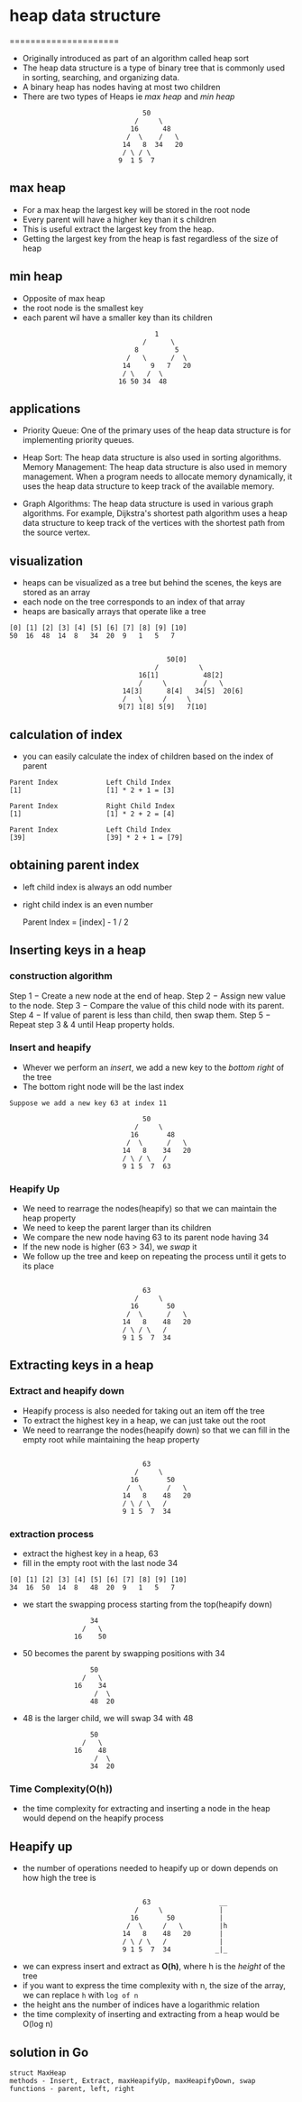 # heap data structure
=====================
- Originally introduced as part of an algorithm called heap sort
- The heap data structure is a type of binary tree that is commonly used in  sorting, searching, and organizing data.
- A binary heap has nodes having at most two children
- There are two types of Heaps ie _max heap_ and _min heap_

```
                                 50
                               /     \ 
                              16      48
                             /  \    /   \
                            14   8  34   20
                            / \ / \
                           9  1 5  7

```
## max heap
- For a max heap the largest key will be stored in the root node
- Every parent will have a higher key than it s children
- This is useful extract the largest key from the heap.
- Getting the largest key from the heap is fast regardless of the size of heap

## min heap
- Opposite of max heap
- the root node is the smallest key
- each parent wil have a smaller key than its children

```
                                    1
                                 /      \ 
                               8         5
                             /   \      /  \
                            14     9   7   20
                            / \   /  \
                           16 50 34  48

```

## applications
* Priority Queue: One of the primary uses of the heap data structure is for implementing priority queues. 

* Heap Sort: The heap data structure is also used in sorting algorithms.  
Memory Management: The heap data structure is also used in memory management. When a program needs to allocate memory dynamically, it uses the heap data structure to keep track of the available memory. 

* Graph Algorithms: The heap data structure is used in various graph algorithms. For example, Dijkstra's shortest path algorithm uses a heap data structure to keep track of the vertices with the shortest path from the source vertex. 


## visualization
- heaps can be visualized as a tree but behind the scenes, the keys are stored as an array
- each node on the tree corresponds to an index of that array
- heaps are basically arrays that operate like a tree

```
[0] [1] [2] [3] [4] [5] [6] [7] [8] [9] [10]
50  16  48  14  8   34  20  9   1   5   7

```
```
                                 
                                       50[0]
                                    /          \ 
                                16[1]           48[2]
                                /     \         /   \
                            14[3]      8[4]   34[5]  20[6]
                            /   \     /     \
                           9[7] 1[8] 5[9]   7[10]

```
## calculation of index
- you can easily calculate the index of children based on the index of parent

```
Parent Index            Left Child Index
[1]                     [1] * 2 + 1 = [3]

Parent Index            Right Child Index
[1]                     [1] * 2 + 2 = [4]

Parent Index            Left Child Index
[39]                    [39] * 2 + 1 = [79]

```

## obtaining parent index
- left child index is always an odd number
- right child index is an even number

  Parent Index =  [index] - 1 / 2

## Inserting keys in a heap

### construction algorithm
Step 1 − Create a new node at the end of heap.
Step 2 − Assign new value to the node.
Step 3 − Compare the value of this child node with its parent.
Step 4 − If value of parent is less than child, then swap them.
Step 5 − Repeat step 3 & 4 until Heap property holds.

### Insert and heapify
- Whever we perform an *insert*, we add a new key to the _bottom right_ of the tree
- The bottom right node will be the last index

```
Suppose we add a new key 63 at index 11

                                 50
                               /     \ 
                              16       48
                             /  \      /   \
                            14   8    34   20
                            / \ / \   /
                            9 1 5  7  63

```
### Heapify Up
- We need to rearrage the nodes(heapify) so that we can maintain the heap property
- We need to keep the parent larger than its children
- We compare the new node having 63 to its parent node having 34
- If the new node is higher (63 > 34), we *swap* it
- We follow up the tree and keep on repeating the process until it gets to its place

```

                                 63
                               /     \ 
                              16       50
                             /  \      /   \
                            14   8    48   20
                            / \ / \   /
                            9 1 5  7  34

```
## Extracting keys in a heap
### Extract and heapify down
- Heapify process is also needed for taking out an item off the tree
- To extract the highest key in a heap, we can just take out the root
- We need to rearrange the nodes(heapify down) so that we can fill in the empty root while maintaining the heap property

```

                                 63
                               /     \ 
                              16       50
                             /  \      /   \
                            14   8    48   20
                            / \ / \   /
                            9 1 5  7  34

```
### extraction process
- extract the highest key in a heap, 63
- fill in the empty root with the last node 34

```
[0] [1] [2] [3] [4] [5] [6] [7] [8] [9] [10]
34  16  50  14  8   48  20  9   1   5   7

```

- we start the swapping process starting from the top(heapify down)

```
                    34
                  /   \ 
                16    50

```
- 50 becomes the parent by swapping positions with 34

```
                    50
                  /   \ 
                16    34
                     /  \ 
                    48  20
```
- 48 is the larger child, we will swap 34 with 48
```
                    50
                  /   \ 
                16    48
                     /  \ 
                    34  20
```

### Time Complexity(O(h))
- the time complexity for extracting and inserting a node in the heap would depend on the heapify process

## Heapify up
- the number of operations needed to heapify up or down depends on how high the tree is

```

                                 63                 __
                               /     \              |
                              16       50           |
                             /  \     /   \         |h
                            14   8    48   20       |
                            / \ / \   /             |
                            9 1 5  7  34           _|_

```
- we can express insert and extract as **O(h)**, where h is the *height* of the tree
- if you want to express the time complexity with n, the size of the array, we can replace `h` with `log of n`
- the height ans the number of indices have a logarithmic relation
- the time complexity of inserting and extracting from a heap would be O(log n)

## solution in Go

```
struct MaxHeap
methods - Insert, Extract, maxHeapifyUp, maxHeapifyDown, swap
functions - parent, left, right

```









